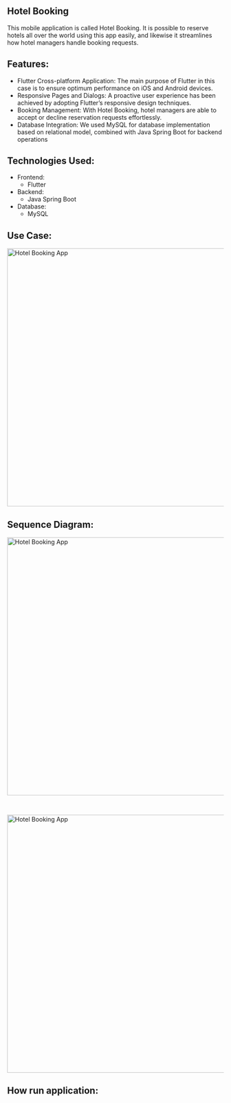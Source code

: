 ## Hotel Booking
This mobile application is called Hotel Booking. It is possible to reserve hotels all over the world using this app easily, and likewise it streamlines how hotel managers handle booking requests.

## Features:
- Flutter Cross-platform Application: The main purpose of Flutter in this case is to ensure optimum performance on iOS and Android devices.
- Responsive Pages and Dialogs: A proactive user experience has been achieved by adopting Flutter’s responsive design techniques.
- Booking Management: With Hotel Booking, hotel managers are able to accept or decline reservation requests effortlessly.
- Database Integration: We used MySQL for database implementation based on relational model, combined with Java Spring Boot for backend operations


## Technologies Used:
- Frontend:
  - Flutter
- Backend:
  - Java Spring Boot
- Database:
  - MySQL


## Use Case:

<img src="https://github.com/NaeemAbu-Eideh/hotel-booking/assets/131676954/d20fc7e4-a6e7-490c-a65c-1d135a545b48" alt="Hotel Booking App" width="600">


## Sequence Diagram:

<p><img src="https://github.com/NaeemAbu-Eideh/hotel-booking/assets/131676954/f361faa1-3d67-45f9-a259-67dd907ad6e0" alt="Hotel Booking App" width="600"></p>
<br>
<p><img src="https://github.com/NaeemAbu-Eideh/hotel-booking/assets/131676954/6cad5cca-2b4d-49c3-acbb-9d092529589a" alt="Hotel Booking App" width="600"></p>

## How run application:
